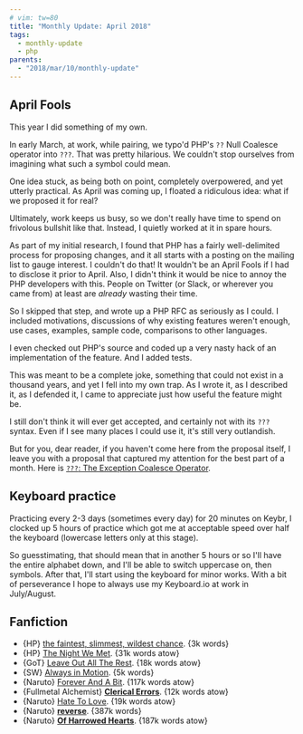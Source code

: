 ```yaml
---
# vim: tw=80
title: "Monthly Update: April 2018"
tags:
  - monthly-update
  - php
parents:
  - "2018/mar/10/monthly-update"
---
```


<a id=april-fools></a>

## April Fools

This year I did something of my own.

In early March, at work, while pairing, we typo'd PHP's `??` Null Coalesce
operator into `???`. That was pretty hilarious. We couldn't stop ourselves from
imagining what such a symbol could mean.

One idea stuck, as being both on point, completely overpowered, and yet utterly
practical. As April was coming up, I floated a ridiculous idea: what if we
proposed it for real?

Ultimately, work keeps us busy, so we don't really have time to spend on
frivolous bullshit like that. Instead, I quietly worked at it in spare hours.

As part of my initial research, I found that PHP has a fairly well-delimited
process for proposing changes, and it all starts with a posting on the mailing
list to gauge interest. I couldn't do that! It wouldn't be an April Fools if I
had to disclose it prior to April. Also, I didn't think it would be nice to
annoy the PHP developers with this. People on Twitter (or Slack, or wherever you
came from) at least are _already_ wasting their time.

So I skipped that step, and wrote up a PHP RFC as seriously as I could. I
included motivations, discussions of why existing features weren't enough, use
cases, examples, sample code, comparisons to other languages.

I even checked out PHP's source and coded up a very nasty hack of an
implementation of the feature. And I added tests.

This was meant to be a complete joke, something that could not exist in a
thousand years, and yet I fell into my own trap. As I wrote it, as I described
it, as I defended it, I came to appreciate just how useful the feature might be.

I still don't think it will ever get accepted, and certainly not with its `???`
syntax. Even if I see many places I could use it, it's still very outlandish.

But for you, dear reader, if you haven't come here from the proposal itself, I
leave you with a proposal that captured my attention for the best part of a
month. Here is [`???`: The Exception Coalesce Operator][???].

[???]: https://github.com/passcod/rfc-exception-coalesce-operator

## Keyboard practice

Practicing every 2-3 days (sometimes every day) for 20 minutes on Keybr, I
clocked up 5 hours of practice which got me at acceptable speed over half the
keyboard (lowercase letters only at this stage).

So guesstimating, that should mean that in another 5 hours or so I'll have the
entire alphabet down, and I'll be able to switch uppercase on, then symbols.
After that, I'll start using the keyboard for minor works. With a bit of
perseverance I hope to always use my Keyboard.io at work in July/August.

## Fanfiction

 - {HP} [the faintest, slimmest, wildest chance](https://archiveofourown.org/works/14016324). {3k words}
 - {HP} [The Night We Met](https://archiveofourown.org/works/13094601). {31k words atow}
 - {GoT} [Leave Out All The Rest](https://archiveofourown.org/works/13348173). {18k words atow}
 - {SW} [Always in Motion](https://archiveofourown.org/works/13820787). {5k words}
 - {Naruto} [Forever And A Bit](https://archiveofourown.org/works/11592624). {117k words atow}
 - {Fullmetal Alchemist} **[Clerical Errors](https://archiveofourown.org/works/13980036)**. {12k words atow}
 - {Naruto} [Hate To Love](https://archiveofourown.org/works/12109287). {19k words atow}
 - {Naruto} **[reverse](https://archiveofourown.org/works/5339486)**. {387k words}
 - {Naruto} **[Of Harrowed Hearts](https://archiveofourown.org/works/8211566)**. {187k words atow}
